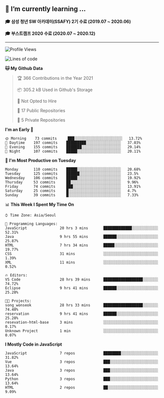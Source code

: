 ## 🌱 I’m currently learning ...

**🎓 삼성 청년 SW 아카데미(SSAFY) 2기 수료 (2019.07 ~ 2020.06)**

**🎓 부스트캠프 2020 수료 (2020.07 ~ 2020.12)**
 
-----

<!--START_SECTION:waka-->
![Profile Views](http://img.shields.io/badge/Profile%20Views-2-blue)

![Lines of code](https://img.shields.io/badge/From%20Hello%20World%20I%27ve%20Written-2.9%20million%20lines%20of%20code-blue)

**🐱 My Github Data** 

> 🏆 366 Contributions in the Year 2021
 > 
> 📦 305.2 kB Used in Github's Storage 
 > 
> 🚫 Not Opted to Hire
 > 
> 📜 17 Public Repositories 
 > 
> 🔑 5 Private Repositories  
 > 
**I'm an Early 🐤** 

```text
🌞 Morning    73 commits     ███░░░░░░░░░░░░░░░░░░░░░░   13.72% 
🌆 Daytime    197 commits    █████████░░░░░░░░░░░░░░░░   37.03% 
🌃 Evening    155 commits    ███████░░░░░░░░░░░░░░░░░░   29.14% 
🌙 Night      107 commits    █████░░░░░░░░░░░░░░░░░░░░   20.11%

```
📅 **I'm Most Productive on Tuesday** 

```text
Monday       110 commits    █████░░░░░░░░░░░░░░░░░░░░   20.68% 
Tuesday      125 commits    ██████░░░░░░░░░░░░░░░░░░░   23.5% 
Wednesday    106 commits    █████░░░░░░░░░░░░░░░░░░░░   19.92% 
Thursday     53 commits     ██░░░░░░░░░░░░░░░░░░░░░░░   9.96% 
Friday       74 commits     ███░░░░░░░░░░░░░░░░░░░░░░   13.91% 
Saturday     25 commits     █░░░░░░░░░░░░░░░░░░░░░░░░   4.7% 
Sunday       39 commits     █░░░░░░░░░░░░░░░░░░░░░░░░   7.33%

```


📊 **This Week I Spent My Time On** 

```text
⌚︎ Time Zone: Asia/Seoul

💬 Programming Languages: 
JavaScript               20 hrs 3 mins       █████████████░░░░░░░░░░░░   52.31% 
Java                     9 hrs 55 mins       ██████░░░░░░░░░░░░░░░░░░░   25.87% 
HTML                     7 hrs 34 mins       █████░░░░░░░░░░░░░░░░░░░░   19.77% 
CSS                      31 mins             ░░░░░░░░░░░░░░░░░░░░░░░░░   1.39% 
XML                      11 mins             ░░░░░░░░░░░░░░░░░░░░░░░░░   0.52%

🔥 Editors: 
VS Code                  28 hrs 39 mins      ██████████████████░░░░░░░   74.72% 
Eclipse                  9 hrs 41 mins       ██████░░░░░░░░░░░░░░░░░░░   25.28%

🐱‍💻 Projects: 
song_wonseok             28 hrs 33 mins      ██████████████████░░░░░░░   74.48% 
reservation              9 hrs 41 mins       ██████░░░░░░░░░░░░░░░░░░░   25.28% 
resevation-html-base     3 mins              ░░░░░░░░░░░░░░░░░░░░░░░░░   0.17% 
Unknown Project          1 min               ░░░░░░░░░░░░░░░░░░░░░░░░░   0.07%

```

**I Mostly Code in JavaScript** 

```text
JavaScript               7 repos             ████████░░░░░░░░░░░░░░░░░   31.82% 
Vue                      3 repos             ███░░░░░░░░░░░░░░░░░░░░░░   13.64% 
Java                     3 repos             ███░░░░░░░░░░░░░░░░░░░░░░   13.64% 
Python                   3 repos             ███░░░░░░░░░░░░░░░░░░░░░░   13.64% 
HTML                     2 repos             ██░░░░░░░░░░░░░░░░░░░░░░░   9.09%

```



<!--END_SECTION:waka-->
